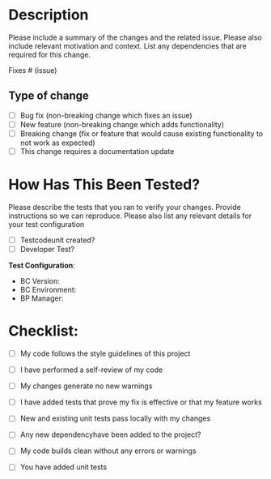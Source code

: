 # Description

Please include a summary of the changes and the related issue. Please also include relevant motivation and context. List any dependencies that are required for this change.

Fixes # (issue)

## Type of change

- [ ] Bug fix (non-breaking change which fixes an issue)
- [ ] New feature (non-breaking change which adds functionality)
- [ ] Breaking change (fix or feature that would cause existing functionality to not work as expected)
- [ ] This change requires a documentation update

# How Has This Been Tested?

Please describe the tests that you ran to verify your changes. Provide instructions so we can reproduce. Please also list any relevant details for your test configuration

- [ ] Testcodeunit created?
- [ ] Developer Test?

**Test Configuration**:
* BC Version: 
* BC Environment:
* BP Manager: 

# Checklist:

- [ ] My code follows the style guidelines of this project
- [ ] I have performed a self-review of my code
- [ ] My changes generate no new warnings
- [ ] I have added tests that prove my fix is effective or that my feature works
- [ ] New and existing unit tests pass locally with my changes
- [ ] Any new dependencyhave been added to the project?
- [ ] My code builds clean without any errors or warnings

- [ ] You have added unit tests

